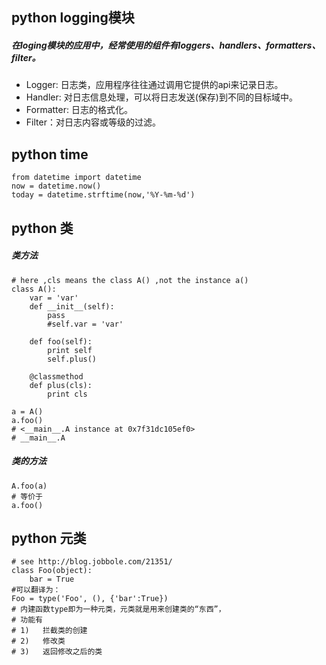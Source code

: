 ## python logging模块 
##### 在loging模块的应用中，经常使用的组件有loggers、handlers、formatters、filter。
- Logger: 日志类，应用程序往往通过调用它提供的api来记录日志。
- Handler: 对日志信息处理，可以将日志发送(保存)到不同的目标域中。
- Formatter: 日志的格式化。
- Filter：对日志内容或等级的过滤。

## python time
    from datetime import datetime
    now = datetime.now()
    today = datetime.strftime(now,'%Y-%m-%d')

## python 类
##### 类方法
    # here ,cls means the class A() ,not the instance a()
    class A():
        var = 'var'
        def __init__(self):
            pass
            #self.var = 'var'

        def foo(self):
            print self
            self.plus()

        @classmethod
        def plus(cls):
            print cls

    a = A()
    a.foo()
    # <__main__.A instance at 0x7f31dc105ef0>
    # __main__.A

##### 类的方法
    A.foo(a)
    # 等价于
    a.foo()

## python 元类
    # see http://blog.jobbole.com/21351/
    class Foo(object):
        bar = True
    #可以翻译为：
    Foo = type('Foo', (), {'bar':True})
    # 内建函数type即为一种元类，元类就是用来创建类的“东西”，
    # 功能有
    # 1)   拦截类的创建
    # 2)   修改类
    # 3)   返回修改之后的类

